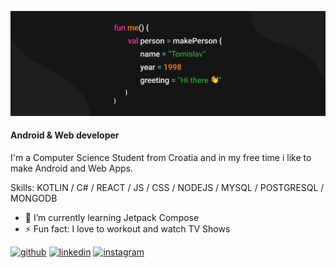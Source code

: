 ![Banner](https://github.com/tgodek/tgodek/blob/main/MyBanner.png)
#### Android & Web developer

I'm a Computer Science Student from Croatia and in my free time i like to make Android and Web Apps.

Skills: KOTLIN / C# / REACT / JS / CSS / NODEJS / MYSQL / POSTGRESQL / MONGODB

- 🌱 I’m currently learning Jetpack Compose 
- ⚡ Fun fact: I love to workout and watch TV Shows 


[<img src='https://cdn.jsdelivr.net/npm/simple-icons@3.0.1/icons/github.svg' alt='github' height='40'>](https://github.com/tgodek)  [<img src='https://cdn.jsdelivr.net/npm/simple-icons@3.0.1/icons/linkedin.svg' alt='linkedin' height='40'>](https://www.linkedin.com/in/tomislav-godek-a37792206/)  [<img src='https://cdn.jsdelivr.net/npm/simple-icons@3.0.1/icons/instagram.svg' alt='instagram' height='40'>](https://www.instagram.com/tomislav.godek/)  

